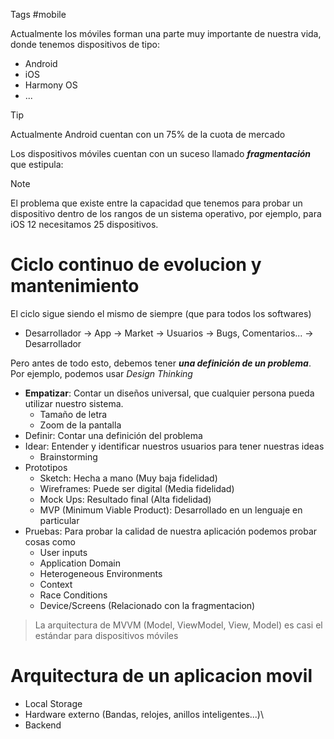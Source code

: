 Tags #mobile

Actualmente los móviles forman una parte muy importante de nuestra vida, donde tenemos dispositivos de tipo:
- Android
- iOS
- Harmony OS
- ...

> [!TIP]
> Actualmente Android cuentan con un 75% de la cuota de mercado

Los dispositivos móviles cuentan con un suceso llamado ***fragmentación*** que estipula:

> [!NOTE]
> 
> El problema que existe entre la capacidad que tenemos para probar un dispositivo dentro de los rangos de un sistema operativo, por ejemplo, para iOS 12 necesitamos 25 dispositivos.

# Ciclo continuo de evolucion y mantenimiento
El ciclo sigue siendo el mismo de siempre (que para todos los softwares)
- Desarrollador -> App -> Market -> Usuarios -> Bugs, Comentarios... -> Desarrollador

Pero antes de todo esto, debemos tener ***una definición de un problema***. Por ejemplo, podemos usar *Design Thinking*
- **Empatizar**: Contar un diseños universal, que cualquier persona pueda utilizar nuestro sistema.
	- Tamaño de letra
	- Zoom de la pantalla 
- Definir: Contar una definición del problema
- Idear: Entender y identificar nuestros usuarios para tener nuestras ideas
	- Brainstorming
- Prototipos
	- Sketch: Hecha a mano (Muy baja fidelidad)
	- Wireframes: Puede ser digital (Media fidelidad)
	- Mock Ups: Resultado final (Alta fidelidad)
	- MVP (Minimum Viable Product): Desarrollado en un lenguaje en particular
- Pruebas: Para probar la calidad de nuestra aplicación podemos probar cosas como
	- User inputs
	- Application Domain
	- Heterogeneous Environments
	- Context
	- Race Conditions
	- Device/Screens (Relacionado con la fragmentacion)


> La arquitectura de MVVM (Model, ViewModel, View, Model) es casi el estándar para dispositivos móviles

# Arquitectura de un aplicacion movil
- Local Storage
- Hardware externo (Bandas, relojes, anillos inteligentes...)\
- Backend 

